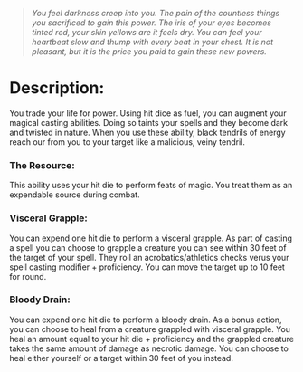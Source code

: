 >*You feel darkness creep into you. The pain of the countless things you sacrificed to gain this power. The iris of your eyes becomes tinted red, your skin yellows are it feels dry. You can feel your heartbeat slow and thump with every beat in your chest. It is not pleasant, but it is the price you paid to gain these new powers.*

# Description:
You trade your life for power. Using hit dice as fuel, you can augment your magical casting abilities. Doing so taints your spells and they become dark and twisted in nature. When you use these ability, black tendrils of energy reach our from you to your target like a malicious, veiny tendril. 
### The Resource:
This ability uses your hit die to perform feats of magic. You treat them as an expendable source during combat. 
### Visceral Grapple:
You can expend one hit die to perform a visceral grapple. As part of casting a spell you can choose to grapple a creature you can see within 30 feet of the target of your spell. They roll an acrobatics/athletics checks verus your spell casting modifier + proficiency. You can move the target up to 10 feet for round. 
### Bloody Drain:
You can expend one hit die to perform a bloody drain. As a bonus action, you can choose to heal from a creature grappled with visceral grapple. You heal an amount equal to your hit die + proficiency and the grappled creature takes the same amount of damage as necrotic damage. You can choose to heal either yourself or a target within 30 feet of you instead.